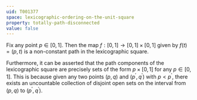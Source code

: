 ```yaml
---
uid: T001377
space: lexicographic-ordering-on-the-unit-square
property: totally-path-disconnected
value: false
---
```

Fix any point $p\in [0,1]$.  Then the map $f:[0,1]\to [0,1]\times [0,1]$ given by $f(t)=(p,t)$ is a non-constant path in the lexicographic square.

Furthermore, it can be asserted that the path components of the lexicographic square are precisely sets of the form $p\times [0,1]$ for any $p\in [0,1]$.  This is because given any two points $(p,q)$ and $(p^\prime, q^\prime)$ with $p < p^\prime$, there exists an uncountable collection of disjoint open sets on the interval from $(p,q)$ to $(p^\prime, q^\prime)$.

